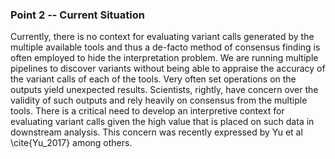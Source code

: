 ### Point 2  -- Current Situation

Currently, there is no context for evaluating variant calls generated by the multiple available tools and thus a de-facto method of consensus finding is often employed to hide the interpretation problem. We are running multiple pipelines to discover variants without being able to appraise the accuracy of the variant calls of each of the tools. Very often set operations on the outputs yield unexpected results. Scientists, rightly, have concern over the validity of such outputs and rely heavily on consensus from the multiple tools. There is a critical need to develop an interpretive context for evaluating variant calls given the high value that is placed on such data in downstream analysis. This concern was recently expressed by Yu et al \cite{Yu_2017} among others.
